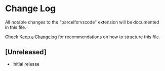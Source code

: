 # Change Log

All notable changes to the "parcelforvscode" extension will be documented in this file.

Check [Keep a Changelog](http://keepachangelog.com/) for recommendations on how to structure this file.

## [Unreleased]

- Initial release
